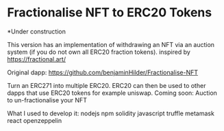 # Fractionalise NFT to ERC20 Tokens

*Under construction

This version has an implementation of withdrawing an NFT via an auction system (if you do not own all ERC20 fraction tokens). inspired by https://fractional.art/

Original dapp: https://github.com/benjaminHilder/Fractionalise-NFT

Turn an ERC271 into multiple ERC20. ERC20 can then be used to other dapps that use ERC20 tokens for example uniswap. Coming soon: Auction to un-fractionalise your NFT

What I used to develop it: nodejs npm solidity javascript truffle metamask react openzeppelin